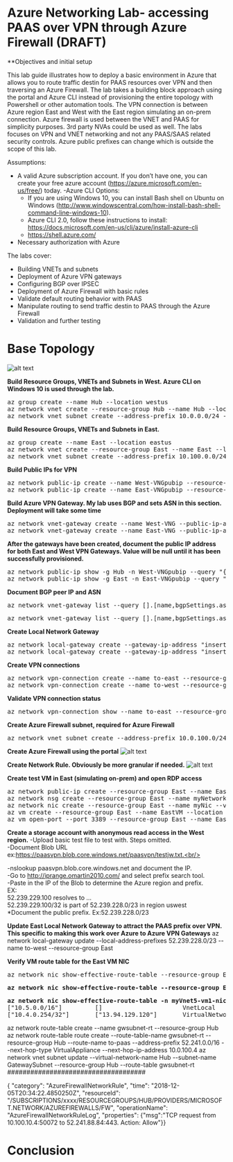 # Azure Networking Lab- accessing PAAS over VPN through Azure Firewall (DRAFT)

**Objectives and initial setup 

This lab guide illustrates how to deploy a basic environment in Azure that allows you to route traffic destin for PAAS resources over VPN and then traversing an Azure Firewall. The lab takes a building block approach using the portal and Azure CLI instead of provisioning the entire topology with Powershell or other automation tools. The VPN connection is between Azure region East and West with the East region simulating an on-prem connection. Azure firewall is used between the VNET and PAAS for simplicity purposes. 3rd party NVAs could be used as well. The labs focuses on VPN and VNET networking and not any PAAS/SAAS related security controls. Azure public prefixes can change which is outside the scope of this lab.

Assumptions:
-	A valid Azure subscription account. If you don’t have one, you can create your free azure account (https://azure.microsoft.com/en-us/free/) today.
-Azure CLI Options:
      -	If you are using Windows 10, you can install Bash shell on Ubuntu on Windows (http://www.windowscentral.com/how-install-bash-shell-command-line-windows-10).
      -	Azure CLI 2.0, follow these instructions to install: https://docs.microsoft.com/en-us/cli/azure/install-azure-cli 
      - https://shell.azure.com/
 - Necessary authorization with Azure


The labs cover:
-	Building VNETs and subnets
-	Deployment of Azure VPN gateways
-	Configuring BGP over IPSEC
-	Deployment of Azure Firewall with basic rules
-	Validate default routing behavior with PAAS
-	Manipulate routing to send traffic destin to PAAS through the Azure Firewall
-	Validation and further testing

# Base Topology
 
![alt text](https://github.com/jwrightazure/lab/blob/master/paas-over-vpn/paasvpn.png)
 

**Build Resource Groups, VNETs and Subnets in West. Azure CLI on Windows 10 is used through the lab.**
<pre lang="...">
az group create --name Hub --location westus
az network vnet create --resource-group Hub --name Hub --location westus --address-prefixes 10.0.0.0/16 --subnet-name HubVM --subnet-prefix 10.0.10.0/24
az network vnet subnet create --address-prefix 10.0.0.0/24 --name GatewaySubnet --resource-group Hub --vnet-name Hub
</pre>

**Build Resource Groups, VNETs and Subnets in East.**
<pre lang="...">
az group create --name East --location eastus
az network vnet create --resource-group East --name East --location eastus --address-prefixes 10.100.0.0/16 --subnet-name VM --subnet-prefix 10.100.10.0/24
az network vnet subnet create --address-prefix 10.100.0.0/24 --name GatewaySubnet --resource-group East --vnet-name East
</pre>

**Build Public IPs for VPN**
<pre lang="...">
az network public-ip create --name West-VNGpubip --resource-group Hub --allocation-method Dynamic
az network public-ip create --name East-VNGpubip --resource-group East --allocation-method Dynamic
</pre>

**Build Azure VPN Gateway. My lab uses BGP and sets ASN in this section. Deployment will take some time**
<pre lang="...">
az network vnet-gateway create --name West-VNG --public-ip-address West-VNGpubip --resource-group Hub --vnet Hub --gateway-type Vpn --vpn-type RouteBased --sku VpnGw1 --no-wait --asn 65001
az network vnet-gateway create --name East-VNG --public-ip-address East-VNGpubip --resource-group East --vnet East --gateway-type Vpn --vpn-type RouteBased --sku VpnGw1 --no-wait --asn 65002
</pre>


**After the gateways have been created, document the public IP address for both East and West VPN Gateways. Value will be null until it has been successfully provisioned.**
<pre lang="...">
az network public-ip show -g Hub -n West-VNGpubip --query "{address: ipAddress}"
az network public-ip show -g East -n East-VNGpubip --query "{address: ipAddress}"
</pre>

**Document BGP peer IP and ASN**
<pre lang="...">
az network vnet-gateway list --query [].[name,bgpSettings.asn,bgpSettings.bgpPeeringAddress] -o table --resource-group Hub
</pre>
<pre lang="...">
az network vnet-gateway list --query [].[name,bgpSettings.asn,bgpSettings.bgpPeeringAddress] -o table --resource-group East
</pre>

**Create Local Network Gateway**
<pre lang="...">
az network local-gateway create --gateway-ip-address "insert east VPN GW IP" --name to-east --resource-group Hub --local-address-prefixes 10.100.0.0/16 --asn 65002 --bgp-peering-address 10.100.0.254
az network local-gateway create --gateway-ip-address "insert west VPN GW IP"  --name to-west --resource-group East --local-address-prefixes 10.0.0.0/16 --asn 65001 --bgp-peering-address 10.0.0.254
</pre>

**Create VPN connections**
<pre lang="...">
az network vpn-connection create --name to-east --resource-group Hub --vnet-gateway1 West-VNG -l westus --shared-key Msft123Msft123 --local-gateway2 to-east 
az network vpn-connection create --name to-west --resource-group East --vnet-gateway1 East-VNG -l eastus --shared-key Msft123Msft123 --local-gateway2 to-west 
</pre>

**Validate VPN connection status**
<pre lang="...">
az network vpn-connection show --name to-east --resource-group Hub --query "{status: connectionStatus}"
</pre>

**Create Azure Firewall subnet, required for Azure Firewall**
<pre lang="...">
az network vnet subnet create --address-prefix 10.0.100.0/24 --name AzureFirewallSubnet --resource-group Hub --vnet-name Hub
</pre>

**Create Azure Firewall using the portal**
![alt text](https://github.com/jwrightazure/lab/blob/master/paas-over-vpn/fw1.png)

**Create Network Rule. Obviously be more granular if needed.**
![alt text](https://github.com/jwrightazure/lab/blob/master/paas-over-vpn/fw2.png)

**Create test VM in East (simulating on-prem) and open RDP access**
<pre lang="...">
az network public-ip create --resource-group East --name EastVMPublicIP
az network nsg create --resource-group East --name myNetworkSecurityGroup
az network nic create --resource-group East --name myNic --vnet-name East --subnet VM --network-security-group myNetworkSecurityGroup --public-ip-address EastVMPublicIP
az vm create --resource-group East --name EastVM --location eastus --nics myNic --image win2016datacenter --admin-username azureuser --admin-password Msft123Msft123
az vm open-port --port 3389 --resource-group East --name EastVM
</pre>

**Create a storage account with anonymous read access in the West region.**
-Upload basic test file to test with. Steps omitted.<br/>
-Document Blob URL ex:https://paasvpn.blob.core.windows.net/paasvpn/testjw.txt.<br/>

-nslookup paasvpn.blob.core.windows.net and document the IP.<br/>
-Go to http://iprange.omartin2010.com/ and select prefix search tool.<br/>
-Paste in the IP of the Blob to determine the Azure region and prefix.<br/>
EX:<br/>
52.239.229.100 resolves to ...<br/>
52.239.229.100/32 is part of 52.239.228.0/23 in region uswest<br/>
*Document the public prefix. Ex:52.239.228.0/23

**Update East Local Network Gateway to attract the PAAS prefix over VPN. This specific to making this work over Azure to Azure VPN Gateways**
az network local-gateway update --local-address-prefixes 52.239.228.0/23 --name to-west --resource-group East

**Verify VM route table for the East VM NIC**
<pre lang="...">
az network nic show-effective-route-table --resource-group East --network-interface-name myNic
</pre>
<pre lang="...">
<b>az network nic show-effective-route-table --resource-group East --network-interface-name myNic | jq -r '.value[] | "\(.addressPrefix)\t\(.nextHopIpAddress)\t\(.nextHopType)"'</b>
</pre>







<pre lang="...">
<b>az network nic show-effective-route-table -n myVnet5-vm1-nic | jq -r '.value[] | "\(.addressPrefix)\t\(.nextHopIpAddress)\t\(.nextHopType)"'</b>
["10.5.0.0/16"]         []                      VnetLocal
["10.4.0.254/32"]       ["13.94.129.120"]       VirtualNetworkGateway
</pre>

az network route-table create --name gwsubnet-rt --resource-group Hub 
az network route-table route create --route-table-name gwsubnet-rt --resource-group Hub --route-name to-paas --address-prefix 52.241.0.0/16 --next-hop-type VirtualAppliance --next-hop-ip-address 10.0.100.4
az network vnet subnet update --virtual-network-name Hub --subnet-name GatewaySubnet  --resource-group Hub --route-table gwsubnet-rt
####################################

{ "category": "AzureFirewallNetworkRule", "time": "2018-12-05T20:34:22.4850250Z", "resourceId": "/SUBSCRIPTIONS/xxxx/RESOURCEGROUPS/HUB/PROVIDERS/MICROSOFT.NETWORK/AZUREFIREWALLS/FW", "operationName": "AzureFirewallNetworkRuleLog", "properties": {"msg":"TCP request from 10.100.10.4:50072 to 52.241.88.84:443. Action: Allow"}}


# Conclusion





